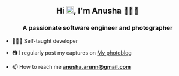 <h2 align="center">Hi <img src="https://github.com/TheDudeThatCode/TheDudeThatCode/blob/master/Assets/Hi.gif" width="20px">, I'm Anusha 👩🏻‍💻</h2>
<h3 align="center">A passionate software engineer and photographer</h3>

- 👩🏻‍💻 Self-taught developer 

- 📷 I regularly post my captures on [My photoblog](https://anushanandi.com/)

- 📫 How to reach me **anusha.arunn@gmail.com**

<!---
anusha-arunn/anusha-arunn is a ✨ special ✨ repository because its `README.md` (this file) appears on your GitHub profile.
You can click the Preview link to take a look at your changes.
--->

